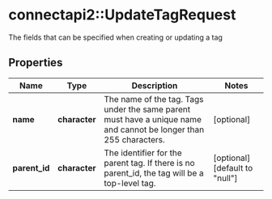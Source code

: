 # connectapi2::UpdateTagRequest

The fields that can be specified when creating or updating a tag

## Properties
Name | Type | Description | Notes
------------ | ------------- | ------------- | -------------
**name** | **character** | The name of the tag. Tags under the same parent must have a unique name and cannot be longer than 255 characters. | [optional] 
**parent_id** | **character** | The identifier for the parent tag. If there is no parent_id, the tag will be a top-level tag. | [optional] [default to &quot;null&quot;] 


